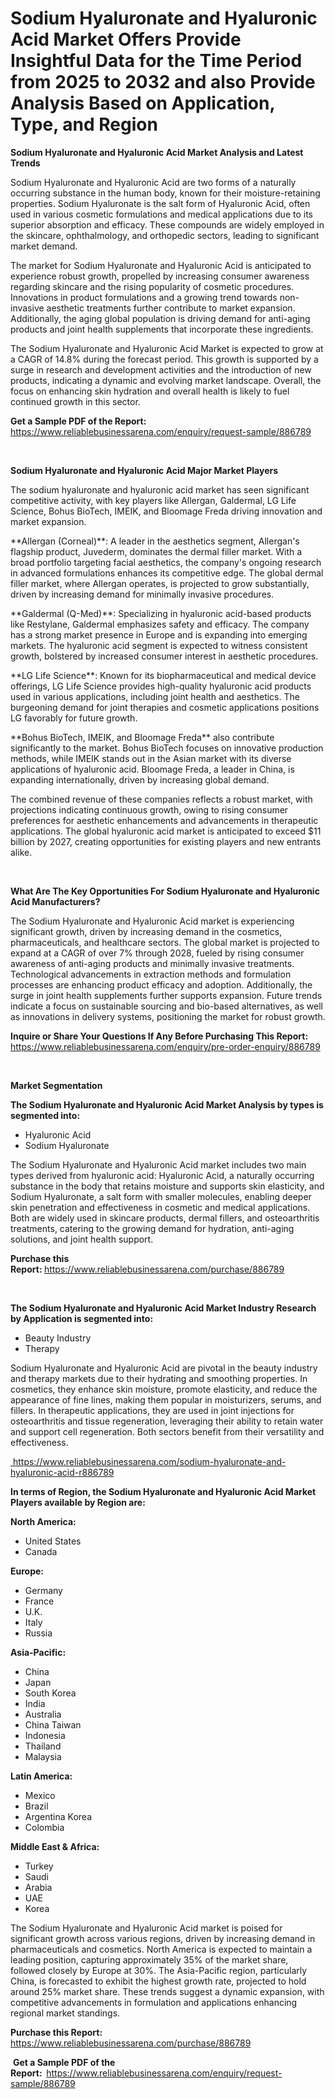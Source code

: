 <p><h1>Sodium Hyaluronate and Hyaluronic Acid Market Offers Provide Insightful Data for the Time Period from 2025 to 2032 and also Provide Analysis Based on Application, Type, and Region</h1></p><p><strong>Sodium Hyaluronate and Hyaluronic Acid Market Analysis and Latest Trends</strong></p>
<p><p>Sodium Hyaluronate and Hyaluronic Acid are two forms of a naturally occurring substance in the human body, known for their moisture-retaining properties. Sodium Hyaluronate is the salt form of Hyaluronic Acid, often used in various cosmetic formulations and medical applications due to its superior absorption and efficacy. These compounds are widely employed in the skincare, ophthalmology, and orthopedic sectors, leading to significant market demand.</p><p>The market for Sodium Hyaluronate and Hyaluronic Acid is anticipated to experience robust growth, propelled by increasing consumer awareness regarding skincare and the rising popularity of cosmetic procedures. Innovations in product formulations and a growing trend towards non-invasive aesthetic treatments further contribute to market expansion. Additionally, the aging global population is driving demand for anti-aging products and joint health supplements that incorporate these ingredients.</p><p>The Sodium Hyaluronate and Hyaluronic Acid Market is expected to grow at a CAGR of 14.8% during the forecast period. This growth is supported by a surge in research and development activities and the introduction of new products, indicating a dynamic and evolving market landscape. Overall, the focus on enhancing skin hydration and overall health is likely to fuel continued growth in this sector.</p></p>
<p><strong>Get a Sample PDF of the Report:&nbsp;</strong> <a href="https://www.reliablebusinessarena.com/enquiry/request-sample/886789?utm_campaign=3067&utm_medium=2&utm_source=Github&utm_content=ia&utm_term=19042025&utm_id=sodium-hyaluronate-and-hyaluronic-acid">https://www.reliablebusinessarena.com/enquiry/request-sample/886789</a></p>
<p>&nbsp;</p>
<p><strong>Sodium Hyaluronate and Hyaluronic Acid Major Market Players</strong></p>
<p><p>The sodium hyaluronate and hyaluronic acid market has seen significant competitive activity, with key players like Allergan, Galdermal, LG Life Science, Bohus BioTech, IMEIK, and Bloomage Freda driving innovation and market expansion.</p><p>**Allergan (Corneal)**: A leader in the aesthetics segment, Allergan's flagship product, Juvederm, dominates the dermal filler market. With a broad portfolio targeting facial aesthetics, the company's ongoing research in advanced formulations enhances its competitive edge. The global dermal filler market, where Allergan operates, is projected to grow substantially, driven by increasing demand for minimally invasive procedures.</p><p>**Galdermal (Q-Med)**: Specializing in hyaluronic acid-based products like Restylane, Galdermal emphasizes safety and efficacy. The company has a strong market presence in Europe and is expanding into emerging markets. The hyaluronic acid segment is expected to witness consistent growth, bolstered by increased consumer interest in aesthetic procedures.</p><p>**LG Life Science**: Known for its biopharmaceutical and medical device offerings, LG Life Science provides high-quality hyaluronic acid products used in various applications, including joint health and aesthetics. The burgeoning demand for joint therapies and cosmetic applications positions LG favorably for future growth.</p><p>**Bohus BioTech, IMEIK, and Bloomage Freda** also contribute significantly to the market. Bohus BioTech focuses on innovative production methods, while IMEIK stands out in the Asian market with its diverse applications of hyaluronic acid. Bloomage Freda, a leader in China, is expanding internationally, driven by increasing global demand.</p><p>The combined revenue of these companies reflects a robust market, with projections indicating continuous growth, owing to rising consumer preferences for aesthetic enhancements and advancements in therapeutic applications. The global hyaluronic acid market is anticipated to exceed $11 billion by 2027, creating opportunities for existing players and new entrants alike.</p></p>
<p>&nbsp;</p>
<p><strong>What Are The Key Opportunities For Sodium Hyaluronate and Hyaluronic Acid Manufacturers?</strong></p>
<p><p>The Sodium Hyaluronate and Hyaluronic Acid market is experiencing significant growth, driven by increasing demand in the cosmetics, pharmaceuticals, and healthcare sectors. The global market is projected to expand at a CAGR of over 7% through 2028, fueled by rising consumer awareness of anti-aging products and minimally invasive treatments. Technological advancements in extraction methods and formulation processes are enhancing product efficacy and adoption. Additionally, the surge in joint health supplements further supports expansion. Future trends indicate a focus on sustainable sourcing and bio-based alternatives, as well as innovations in delivery systems, positioning the market for robust growth.</p></p>
<p><strong>Inquire or Share Your Questions If Any Before Purchasing This Report:</strong> <a href="https://www.reliablebusinessarena.com/enquiry/pre-order-enquiry/886789?utm_campaign=3067&utm_medium=2&utm_source=Github&utm_content=ia&utm_term=19042025&utm_id=sodium-hyaluronate-and-hyaluronic-acid">https://www.reliablebusinessarena.com/enquiry/pre-order-enquiry/886789</a></p>
<p>&nbsp;</p>
<p><strong>Market Segmentation</strong></p>
<p><strong>The Sodium Hyaluronate and Hyaluronic Acid Market Analysis by types is segmented into:</strong></p>
<p><ul><li>Hyaluronic Acid</li><li>Sodium Hyaluronate</li></ul></p>
<p><p>The Sodium Hyaluronate and Hyaluronic Acid market includes two main types derived from hyaluronic acid: Hyaluronic Acid, a naturally occurring substance in the body that retains moisture and supports skin elasticity, and Sodium Hyaluronate, a salt form with smaller molecules, enabling deeper skin penetration and effectiveness in cosmetic and medical applications. Both are widely used in skincare products, dermal fillers, and osteoarthritis treatments, catering to the growing demand for hydration, anti-aging solutions, and joint health support.</p></p>
<p><strong>Purchase this Report:&nbsp;</strong><a href="https://www.reliablebusinessarena.com/purchase/886789?utm_campaign=3067&utm_medium=2&utm_source=Github&utm_content=ia&utm_term=19042025&utm_id=sodium-hyaluronate-and-hyaluronic-acid">https://www.reliablebusinessarena.com/purchase/886789</a></p>
<p>&nbsp;</p>
<p><strong>The Sodium Hyaluronate and Hyaluronic Acid Market Industry Research by Application is segmented into:</strong></p>
<p><ul><li>Beauty Industry</li><li>Therapy</li></ul></p>
<p><p>Sodium Hyaluronate and Hyaluronic Acid are pivotal in the beauty industry and therapy markets due to their hydrating and smoothing properties. In cosmetics, they enhance skin moisture, promote elasticity, and reduce the appearance of fine lines, making them popular in moisturizers, serums, and fillers. In therapeutic applications, they are used in joint injections for osteoarthritis and tissue regeneration, leveraging their ability to retain water and support cell regeneration. Both sectors benefit from their versatility and effectiveness.</p></p>
<p><a href="https://www.reliablebusinessarena.com/sodium-hyaluronate-and-hyaluronic-acid-r886789?utm_campaign=3067&utm_medium=2&utm_source=Github&utm_content=ia&utm_term=19042025&utm_id=sodium-hyaluronate-and-hyaluronic-acid">&nbsp;https://www.reliablebusinessarena.com/sodium-hyaluronate-and-hyaluronic-acid-r886789</a></p>
<p><strong>In terms of Region, the Sodium Hyaluronate and Hyaluronic Acid Market Players available by Region are:</strong></p>
<p>
    <p> <strong> North America: </strong>
        <ul>
            <li>United States</li>
            <li>Canada</li>
        </ul>
        </p> 
    <p> <strong> Europe: </strong>
        <ul>
            <li>Germany</li>
            <li>France</li>
            <li>U.K.</li>
            <li>Italy</li>
            <li>Russia</li>
        </ul>
        </p> 
    <p> <strong> Asia-Pacific: </strong>
        <ul>
            <li>China</li>
            <li>Japan</li>
            <li>South Korea</li>
            <li>India</li>
            <li>Australia</li>
            <li>China Taiwan</li>
            <li>Indonesia</li>
            <li>Thailand</li>
            <li>Malaysia</li>
        </ul>
        </p> 
    <p> <strong> Latin America: </strong>
        <ul>
            <li>Mexico</li>
            <li>Brazil</li>
            <li>Argentina Korea</li>
            <li>Colombia</li>
        </ul>
        </p> 
    <p> <strong> Middle East & Africa: </strong>
        <ul>
            <li>Turkey</li>
            <li>Saudi</li>
            <li>Arabia</li>
            <li>UAE</li>
            <li>Korea</li>
        </ul>
    </p>
    </p>
<p><p>The Sodium Hyaluronate and Hyaluronic Acid market is poised for significant growth across various regions, driven by increasing demand in pharmaceuticals and cosmetics. North America is expected to maintain a leading position, capturing approximately 35% of the market share, followed closely by Europe at 30%. The Asia-Pacific region, particularly China, is forecasted to exhibit the highest growth rate, projected to hold around 25% market share. These trends suggest a dynamic expansion, with competitive advancements in formulation and applications enhancing regional market standings.</p></p>
<p><strong>Purchase this Report: </strong><a href="https://www.reliablebusinessarena.com/purchase/886789?utm_campaign=3067&utm_medium=2&utm_source=Github&utm_content=ia&utm_term=19042025&utm_id=sodium-hyaluronate-and-hyaluronic-acid">https://www.reliablebusinessarena.com/purchase/886789</a></p>
<p>&nbsp;<strong>Get a Sample PDF of the Report:&nbsp;&nbsp;</strong><a href="https://www.reliablebusinessarena.com/enquiry/request-sample/886789?utm_campaign=3067&utm_medium=2&utm_source=Github&utm_content=ia&utm_term=19042025&utm_id=sodium-hyaluronate-and-hyaluronic-acid">https://www.reliablebusinessarena.com/enquiry/request-sample/886789</a></p>
<p><strong></strong></p>
<p><p></p><p></p><p></p></p>